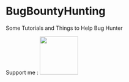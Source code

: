 # BugBountyHunting
Some Tutorials and Things to Help Bug Hunter


Support me : 
<a href="https://paypal.me/novanazizramadhan"><img src="https://i0.wp.com/www.ecommerce-nation.com/wp-content/uploads/2018/01/paypal.png" height="100" width="100">
